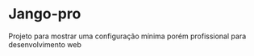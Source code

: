 # Jango-pro
Projeto para mostrar uma configuração mínima porém profissional para desenvolvimento web
